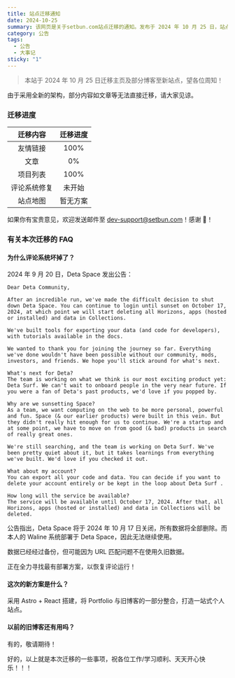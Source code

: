```yaml
---
title: 站点迁移通知
date: 2024-10-25
summary: 该网页是关于setbun.com站点迁移的通知。发布于 2024 年 10 月 25 日，站点已迁移主页及部分博客至新站点，采用全新架构，部分内容无法直接迁移。迁移进度方面，友情链接和项目列表已 100% 完成，文章为 0%，评论系统修复未开始，站点地图暂无方案。若有意见可发邮件至dev-support@setbun.com。还介绍了评论系统坏掉是因为其基于的 Deta Space 将于 2024 年 10 月 17 日关闭，数据将被删除，虽已备份但可能因 URL 匹配问题无法使用旧数据，正在寻找部署方案恢复评论。新方案是采用 Astro + React 搭建，整合 Portfolio 与旧博客一部分打造一站式个人站点，旧博客仍有用。
category: 公告
tags:
  - 公告
  - 大事记
sticky: "1"
---
```


> 本站于 2024 年 10 月 25 日迁移主页及部分博客至新站点，望各位周知！

由于采用全新的架构，部分内容如文章等无法直接迁移，请大家见谅。

### 迁移进度

| 迁移内容 | 迁移进度 |
| :---: | :---: |
| 友情链接 | 100% |
| 文章 | 0% |
| 项目列表 | 100% |
| 评论系统修复 | 未开始 |
| 站点地图 | 暂无方案 |

如果你有宝贵意见，欢迎发送邮件至 [dev-support@setbun.com](mailto:dev-support@setbun.com)！感谢 🙏！

### 有关本次迁移的 FAQ

#### 为什么评论系统坏掉了？

2024 年 9 月 20 日，Deta Space 发出公告：

```plaintext
Dear Deta Community,

After an incredible run, we've made the difficult decision to shut down Deta Space. You can continue to login until sunset on October 17, 2024, at which point we will start deleting all Horizons, apps (hosted or installed) and data in Collections.

We've built tools for exporting your data (and code for developers), with tutorials available in the docs.

We wanted to thank you for joining the journey so far. Everything we've done wouldn't have been possible without our community, mods, investors, and friends. We hope you'll stick around for what's next.

What's next for Deta?
The team is working on what we think is our most exciting product yet: Deta Surf. We can't wait to onboard people in the very near future. If you were a fan of Deta's past products, we'd love if you popped by.

Why are we sunsetting Space?
As a team, we want computing on the web to be more personal, powerful and fun. Space (& our earlier products) were built in this vein. But they didn't really hit enough for us to continue. We're a startup and at some point, we have to move on from good (& bad) products in search of really great ones.

We're still searching, and the team is working on Deta Surf. We've been pretty quiet about it, but it takes learnings from everything we've built. We'd love if you checked it out.

What about my account?
You can export all your code and data. You can decide if you want to delete your account entirely or be kept in the loop about Deta Surf .

How long will the service be available?
The service will be available until October 17, 2024. After that, all Horizons, apps (hosted or installed) and data in Collections will be deleted.
```

公告指出，Deta Space 将于 2024 年 10 月 17 日关闭，所有数据将全部删除。而本人的 Waline 系统部署于 Deta Space，因此无法继续使用。

数据已经经过备份，但可能因为 URL 匹配问题不在使用久旧数据。

正在全力寻找最有部署方案，以恢复评论运行！

#### 这次的新方案是什么？

采用 Astro + React 搭建，将 Portfolio 与旧博客的一部分整合，打造一站式个人站点。

#### 以前的旧博客还有用吗？

有的，敬请期待！

好的，以上就是本次迁移的一些事项，祝各位工作/学习顺利、天天开心快乐！！！